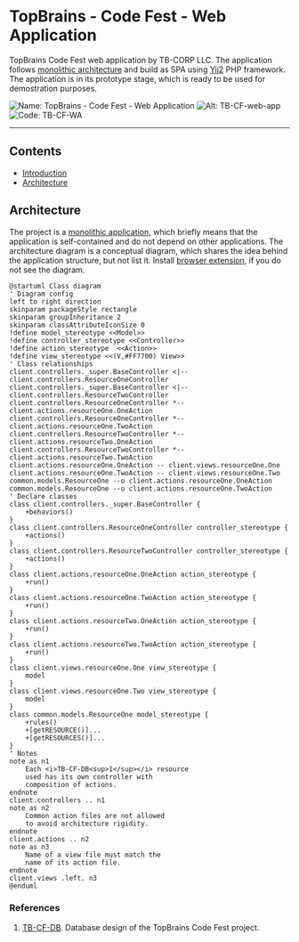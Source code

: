 # TopBrains - Code Fest - Web Application
TopBrains Code Fest web application by TB-CORP LLC. The application follows [monolithic architecture](https://en.wikipedia.org/wiki/Monolithic_application) and build as SPA using [Yii2](https://www.yiiframework.com/) PHP framework. The application is in its prototype stage, which is ready to be used for demostration purposes.

![Name: TopBrains - Code Fest - Web Application](https://img.shields.io/badge/Name-TopBrains%20--%20Code%20Fest%20--%20Web%20Application-green)
![Alt: TB-CF-web-app](https://img.shields.io/badge/Alt-TB--CF--web--app-yellowgreen)
![Code: TB-CF-WA](https://img.shields.io/badge/Code-TB--CF--WA-yellow)

---

## Contents
- [Introduction](#topbrains---code-fest---web-application)
- [Architecture](#architecture)

## Architecture
The project is a [monolithic application](https://en.wikipedia.org/wiki/Monolithic_application), which briefly means that the application is self-contained and do not depend on other applications. The architecture diagram is a conceptual diagram, which shares the idea behind the application structure, but not list it. Install [browser extension](https://chrome.google.com/webstore/detail/markdown-diagrams/pmoglnmodacnbbofbgcagndelmgaclel), if you do not see the diagram.
```plantuml
@startuml Class diagram
' Diagram config
left to right direction
skinparam packageStyle rectangle
skinparam groupInheritance 2
skinparam classAttributeIconSize 0
!define model_stereotype <<Model>>
!define controller_stereotype <<Controller>>
!define action_stereotype  <<Action>>
!define view_stereotype <<(V,#FF7700) View>>
' Class relationships
client.controllers._super.BaseController <|-- client.controllers.ResourceOneController
client.controllers._super.BaseController <|-- client.controllers.ResourceTwoController
client.controllers.ResourceOneController *-- client.actions.resourceOne.OneAction
client.controllers.ResourceOneController *-- client.actions.resourceOne.TwoAction
client.controllers.ResourceTwoController *-- client.actions.resourceTwo.OneAction
client.controllers.ResourceTwoController *-- client.actions.resourceTwo.TwoAction
client.actions.resourceOne.OneAction -- client.views.resourceOne.One
client.actions.resourceOne.TwoAction -- client.views.resourceOne.Two
common.models.ResourceOne --o client.actions.resourceOne.OneAction
common.models.ResourceOne --o client.actions.resourceOne.TwoAction
' Declare classes
class client.controllers._super.BaseController {
    +behaviors()
}
class client.controllers.ResourceOneController controller_stereotype {
    +actions()
}
class client.controllers.ResourceTwoController controller_stereotype {
    +actions()
}
class client.actions.resourceOne.OneAction action_stereotype {
    +run()
}
class client.actions.resourceOne.TwoAction action_stereotype {
    +run()
}
class client.actions.resourceTwo.OneAction action_stereotype {
    +run()
}
class client.actions.resourceTwo.TwoAction action_stereotype {
    +run()
}
class client.views.resourceOne.One view_stereotype {
    model
}
class client.views.resourceOne.Two view_stereotype {
    model
}
class common.models.ResourceOne model_stereotype {
    +rules()
    +[getRESOURCE()]...
    +[getRESOURCES()]...
}
' Notes
note as n1
    Each <i>TB-CF-DB<sup>1</sup></i> resource 
    used has its own controller with 
    composition of actions.
endnote
client.controllers .. n1
note as n2
    Common action files are not allowed 
    to avoid architecture rigidity.
endnote
client.actions .. n2
note as n3
    Name of a view file must match the 
    name of its action file.
endnote
client.views .left. n3
@enduml
```
### References
1. [TB-CF-DB](https://github.com/TB-CORP/TB-CF-database). Database design of the TopBrains Code Fest project.
